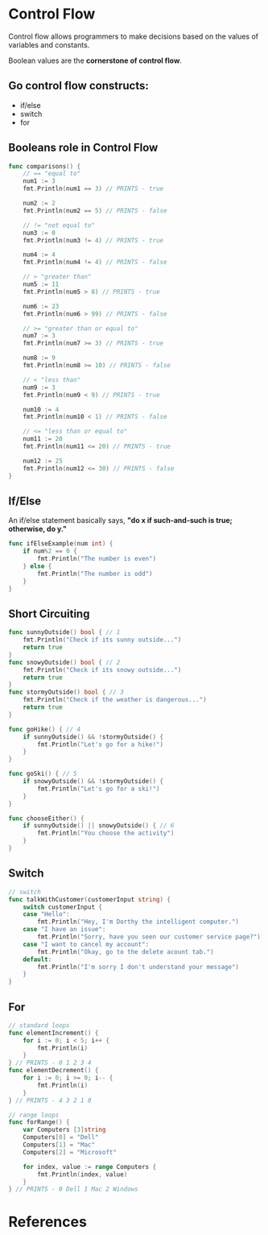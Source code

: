 # Control Flow 

Control flow allows programmers to make decisions based on the values of variables and constants.

Boolean values are the **cornerstone of control flow**.  

## Go control flow constructs: 
- if/else  
- switch 
- for 

## Booleans role in Control Flow
 
``` go 
func comparisons() {
	// == "equal to"
	num1 := 3
	fmt.Println(num1 == 3) // PRINTS - true

	num2 := 2
	fmt.Println(num2 == 5) // PRINTS - false

	// != "not equal to"
	num3 := 0
	fmt.Println(num3 != 4) // PRINTS - true

	num4 := 4
	fmt.Println(num4 != 4) // PRINTS - false

	// > "greater than"
	num5 := 11
	fmt.Println(num5 > 8) // PRINTS - true

	num6 := 23
	fmt.Println(num6 > 99) // PRINTS - false

	// >= "greater than or equal to"
	num7 := 3
	fmt.Println(num7 >= 3) // PRINTS - true

	num8 := 9
	fmt.Println(num8 >= 10) // PRINTS - false

	// < "less than"
	num9 := 3
	fmt.Println(num9 < 9) // PRINTS - true

	num10 := 4
	fmt.Println(num10 < 1) // PRINTS - false

	// <= "less than or equal to"
	num11 := 20
	fmt.Println(num11 <= 20) // PRINTS - true

	num12 := 25
	fmt.Println(num12 <= 30) // PRINTS - false
}
```  

## If/Else 
An if/else statement basically says, **"do x if such-and-such is true; otherwise, do y."** 
 
``` go 
func ifElseExample(num int) {
	if num%2 == 0 {
		fmt.Println("The number is even")
	} else {
		fmt.Println("The number is odd")
	}
}
``` 

## Short Circuiting
 
``` go 
func sunnyOutside() bool { // 1
	fmt.Println("Check if its sunny outside...")
	return true
}
func snowyOutside() bool { // 2
	fmt.Println("Check if its snowy outside...")
	return true
}
func stormyOutside() bool { // 3
	fmt.Println("Check if the weather is dangerous...")
	return true
}

func goHike() { // 4
	if sunnyOutside() && !stormyOutside() {
		fmt.Println("Let's go for a hike!")
	}
}

func goSki() { // 5
	if snowyOutside() && !stormyOutside() {
		fmt.Println("Let's go for a ski!")
	}
}

func chooseEither() {
	if sunnyOutside() || snowyOutside() { // 6
		fmt.Println("You choose the activity")
	}
}
``` 

## Switch  
``` go 
// switch
func talkWithCustomer(customerInput string) {
	switch customerInput {
	case "Hello":
		fmt.Println("Hey, I'm Dorthy the intelligent computer.")
	case "I have an issue":
		fmt.Println("Sorry, have you seen our customer service page?")
	case "I want to cancel my account":
		fmt.Println("Okay, go to the delete acount tab.")
	default:
		fmt.Println("I'm sorry I don't understand your message")
	}
}
``` 

## For 
``` go 
// standard loops
func elementIncrement() {
	for i := 0; i < 5; i++ {
		fmt.Println(i)
	}
} // PRINTS - 0 1 2 3 4
func elementDecrement() {
	for i := 0; i >= 0; i-- {
		fmt.Println(i)
	}
} // PRINTS - 4 3 2 1 0

// range loops
func forRange() {
	var Computers [3]string
	Computers[0] = "Dell"
	Computers[1] = "Mac"
	Computers[2] = "Microsoft"

	for index, value := range Computers {
		fmt.Println(index, value)
	}
} // PRINTS - 0 Dell 1 Mac 2 Windows
``` 
# References 

